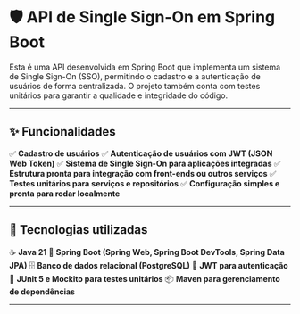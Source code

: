 # 🛡️ API de Single Sign-On em Spring Boot

Esta é uma API desenvolvida em Spring Boot que implementa um sistema de Single Sign-On (SSO), permitindo o cadastro e a autenticação de usuários de forma centralizada.
O projeto também conta com testes unitários para garantir a qualidade e integridade do código.

---

## ✨ Funcionalidades

✅ **Cadastro de usuários**
✅ **Autenticação de usuários com JWT (JSON Web Token)**
✅ **Sistema de Single Sign-On para aplicações integradas**
✅ **Estrutura pronta para integração com front-ends ou outros serviços**
✅ **Testes unitários para serviços e repositórios**
✅ **Configuração simples e pronta para rodar localmente**

---

## 🚀 Tecnologias utilizadas

☕ **Java 21**
🌱 **Spring Boot (Spring Web, Spring Boot DevTools, Spring Data JPA)**
🗄️ **Banco de dados relacional (PostgreSQL)**
🔑 **JWT para autenticação**
🧪 **JUnit 5 e Mockito para testes unitários**
📦 **Maven para gerenciamento de dependências**

---
